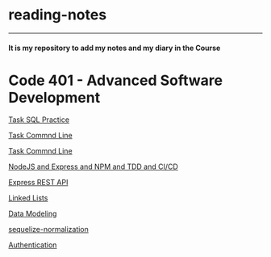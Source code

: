 # reading-notes
---
#### It is my repository  to add my notes and my diary in the Course
# Code 401 - Advanced Software Development

[Task SQL Practice ](sql.md)
</br>

[Task Commnd Line ](command.md)
</br>

[Task Commnd Line ](command.md)
</br>

[NodeJS and Express and NPM and TDD and CI/CD](TDD.md)
</br>

[Express REST API](express.md)
</br>

[Linked Lists](/LinkedLists.md)
</br>

[Data Modeling](/%20dataModelin.md)
</br>


[sequelize-normalization](/sequelize.md)
</br>

[Authentication](/authentication.md)
</br>




